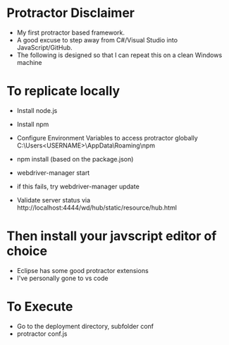 # Protractor Disclaimer
* My first protractor based framework. 
* A good excuse to step away from C#/Visual Studio into JavaScript/GitHub.
* The following is designed so that I can repeat this on a clean Windows machine

# To replicate locally
* Install node.js
* Install npm
* Configure Environment Variables to access protractor globally C:\Users\<USERNAME>\AppData\Roaming\npm
* npm install (based on the package.json)

* webdriver-manager start
* if this fails, try webdriver-manager update
* Validate server status via http://localhost:4444/wd/hub/static/resource/hub.html

# Then install your javscript editor of choice
* Eclipse has some good protractor extensions
* I've personally gone to vs code

# To Execute
* Go to the deployment directory, subfolder conf
* protractor conf.js